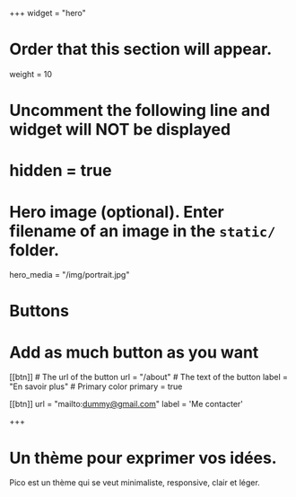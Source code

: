 +++
widget = "hero"
# Order that this section will appear.
weight = 10

# Uncomment the following line and widget will NOT be displayed
# hidden = true

# Hero image (optional). Enter filename of an image in the `static/` folder.
hero_media = "/img/portrait.jpg"

# Buttons
# Add as much button as you want
[[btn]]
	# The url of the button
  url = "/about"
	# The text of the button
  label = "En savoir plus"
	# Primary color
	primary = true

[[btn]]
  url = "mailto:dummy@gmail.com"
  label = 'Me contacter'

+++

# Un thème pour **exprimer** vos idées.

Pico est un thème qui se veut minimaliste, responsive, clair et léger.